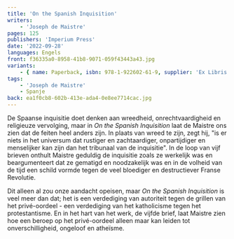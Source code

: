 ```yaml
---
title: 'On the Spanish Inquisition'
writers:
    - 'Joseph de Maistre'
pages: 125
publishers: 'Imperium Press'
date: '2022-09-28'
languages: Engels
front: f36335a0-8958-41b8-9071-059f43443a43.jpg
variants:
    - { name: Paperback, isbn: 978-1-922602-61-9, supplier: 'Ex Libris', size: { height: 178, width: 108, depth: 8 }, import_price: { currency: USD, amount: 13.6 }, price: 19.99, out_of_stock: 0 }
tags:
    - 'Joseph de Maistre'
    - Spanje
back: ea1f0cb8-602b-413e-ada4-0e8ee7714cac.jpg
---
```


De Spaanse inquisitie doet denken aan wreedheid, onrechtvaardigheid en religieuze vervolging, maar in *On the Spanish Inquisition* laat de Maistre ons zien dat de feiten heel anders zijn. In plaats van wreed te zijn, zegt hij, "is er niets in het universum dat rustiger en zachtaardiger, onpartijdiger en menselijker kan zijn dan het tribunaal van de inquisitie". In de loop van vijf brieven onthult Maistre geduldig de inquisitie zoals ze werkelijk was en beargumenteert dat ze gematigd en noodzakelijk was en in de volheid van de tijd een schild vormde tegen de veel bloediger en destructiever Franse Revolutie.

Dit alleen al zou onze aandacht opeisen, maar *On the Spanish Inquisition* is veel meer dan dat; het is een verdediging van autoriteit tegen de grillen van het privé-oordeel - een verdediging van het katholicisme tegen het protestantisme. En in het hart van het werk, de vijfde brief, laat Maistre zien hoe een beroep op het privé-oordeel alleen maar kan leiden tot onverschilligheid, ongeloof en atheïsme.
